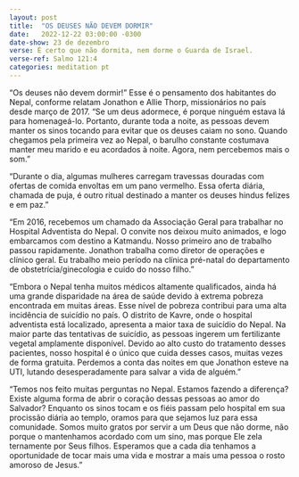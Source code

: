 ```yaml
---
layout: post
title:  "OS DEUSES NÃO DEVEM DORMIR"
date:   2022-12-22 03:00:00 -0300
date-show: 23 de dezembro
verse: É certo que não dormita, nem dorme o Guarda de Israel.
verse-ref: Salmo 121:4
categories: meditation pt
---
```


“Os deuses não devem dormir!” Esse é o pensamento dos habitantes do Nepal, conforme relatam Jonathon e Allie Thorp, missionários no país desde março de 2017. “Se um deus adormece, é porque ninguém estava lá para homenageá-lo. Portanto, durante toda a noite, as pessoas devem manter os sinos tocando para evitar que os deuses caiam no sono. Quando chegamos pela primeira vez ao Nepal, o barulho constante costumava manter meu marido e eu acordados à noite. Agora, nem percebemos mais o som.”

“Durante o dia, algumas mulheres carregam travessas douradas com ofertas de comida envoltas em um pano vermelho. Essa oferta diária, chamada de puja, é outro ritual destinado a manter os deuses hindus felizes e em paz.”

“Em 2016, recebemos um chamado da Associação Geral para trabalhar no Hospital Adventista do Nepal. O convite nos deixou muito animados, e logo embarcamos com destino a Katmandu. Nosso primeiro ano de trabalho passou rapidamente. Jonathon trabalha como diretor de operações e clínico geral. Eu trabalho meio período na clínica pré-natal do departamento de obstetrícia/ginecologia e cuido do nosso filho.”

“Embora o Nepal tenha muitos médicos altamente qualificados, ainda há uma grande disparidade na área de saúde devido à extrema pobreza encontrada em muitas áreas. Esse nível de pobreza contribui para uma alta incidência de suicídio no país. O distrito de Kavre, onde o hospital adventista está localizado, apresenta a maior taxa de suicídio do Nepal. Na maior parte das tentativas de suicídio, as pessoas ingerem um fertilizante vegetal amplamente disponível. Devido ao alto custo do tratamento desses pacientes, nosso hospital é o único que cuida desses casos, muitas vezes de forma gratuita. Perdemos a conta das noites em que Jonathon esteve na UTI, lutando desesperadamente para salvar a vida de alguém.”

“Temos nos feito muitas perguntas no Nepal. Estamos fazendo a diferença? Existe alguma forma de abrir o coração dessas pessoas ao amor do Salvador? Enquanto os sinos tocam e os fiéis passam pelo hospital em sua procissão diária ao templo, oramos para que sejamos luz para essa comunidade. Somos muito gratos por servir a um Deus que não dorme, não porque o mantenhamos acordado com um sino, mas porque Ele zela ternamente por Seus filhos. Esperamos que a cada dia tenhamos a oportunidade de tocar mais uma vida e mostrar a mais uma pessoa o rosto amoroso de Jesus.”
